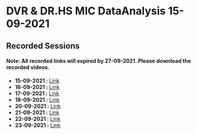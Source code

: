 # DVR & DR.HS MIC DataAnalysis 15-09-2021
## Recorded Sessions 
#### Note: All recorded links will expired by 27-09-2021. Please download the recorded videos.
- **15-09-2021 :** [Link](https://transcripts.gotomeeting.com/#/s/2d66bf2c8b9ef9567af084fa70e17a9b4ca9aa6fc29d7fd3df8cc86cec2686bf)
- **16-09-2021 :** [Link](https://transcripts.gotomeeting.com/#/s/d0066eb6b1fb6b47b3dd88c149cd1324f639f4f07611fbe331284c9e38400aa4)
- **17-09-2021 :** [Link](https://transcripts.gotomeeting.com/#/s/babbf9f3fa4f3a0abd4e2af13ac949cfb58eb24f7614613b48a79a7a291a745c)
- **18-09-2021 :** [Link](https://transcripts.gotomeeting.com/#/s/14f84c14ae045ecf73e809e073a22ca9339db9b45ffd3042bca086e04c9525b8)
- **20-09-2021 :** [Link](https://transcripts.gotomeeting.com/#/s/99d828e4c456e18fa187416ea558e4405702fc28e965f09b041da0372573191f)
- **21-09-2021 :** [Link](https://transcripts.gotomeeting.com/#/s/2ff76686e2da370aae937e1e20330843f4816fae812f988bf5ef9639d3373747)
- **22-09-2021 :** [Link](https://transcripts.gotomeeting.com/#/s/001274b85cdcd551df4038471600eb4d3facf9b743e154267fb52a9cb98adf6e)
- **23-09-2021 :** [Link](https://transcripts.gotomeeting.com/#/s/c6576ebe5df6e683813bc981460372bf71bf40e17950b85534e0f5d92a17d391)
